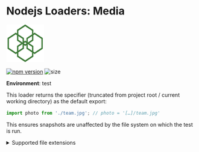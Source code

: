 # Nodejs Loaders: Media

<img src="../../logo.svg" height="100" width="100" alt="" />

[![npm version](https://img.shields.io/npm/v/nodejs-loaders/media.svg)](https://www.npmjs.com/package/nodejs-loaders/media)
![size](https://img.shields.io/github/languages/code-size/JakobJingleheimer/nodejs-loaders/media)

**Environment**: test

This loader returns the specifier (truncated from project root / current working directory) as the default export:

```js
import photo from './team.jpg'; // photo = '[…]/team.jpg'
```

This ensures snapshots are unaffected by the file system on which the test is run.

<details>
<summary>Supported file extensions</summary>

Audio/Video:
* `.av1`
* `.mp3`
* `.mp3`
* `.mp4`
* `.ogg`
* `.webm`

Images:

* `.avif`
* `.gif`
* `.ico`
* `.jpeg`
* `.jpg`
* `.png`
* `.webp`
</details>
